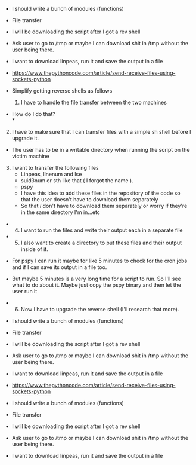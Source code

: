 * I should write a bunch of modules (functions)

* File transfer
* I will be downloading the script after I got a rev shell
* Ask user to go to /tmp or maybe I can download shit in /tmp without the user being there.
* I want to download linpeas, run it and save the output in a file

* https://www.thepythoncode.com/article/send-receive-files-using-sockets-python

* Simplify getting reverse shells as follows  

  1. I have to handle the file transfer between the two machines
* How do I do that?   
    * 
 2. I have to make sure that I can transfer files with a simple sh shell before I upgrade it.
* The user has to be in a writable directory when running the script on the victim machine
 3. I want to transfer the following files  
    * Linpeas, linenum and lse
    * suid3num or sth like that ( I forgot the name ).
    * pspy
    * I have this idea to add these files in the repository of the code so that the user doesn't have to download them separately
    * So that *I* don't have to download them separately or worry if they're in the same directory I'm in...etc
* 4. I want to run the files and write their output each in a separate file
* 5. I also want to create a directory to put these files and their output inside of it.
* For pspy I can run it maybe for like 5 minutes to check for the cron jobs and if I can save its output in a file too.
* But maybe 5 minutes is a very long time for a script to run. So I'll see what to do about it. Maybe just copy the pspy binary and then let the user run it
* 6. Now I have to upgrade the reverse shell (I'll research that more).  



* I should write a bunch of modules (functions) 

* File transfer
* I will be downloading the script after I got a rev shell
* Ask user to go to /tmp or maybe I can download shit in /tmp without the user being there.
* I want to download linpeas, run it and save the output in a file

* https://www.thepythoncode.com/article/send-receive-files-using-sockets-python  
* I should write a bunch of modules (functions) 

* File transfer
* I will be downloading the script after I got a rev shell
* Ask user to go to /tmp or maybe I can download shit in /tmp without the user being there.
* I want to download linpeas, run it and save the output in a file  